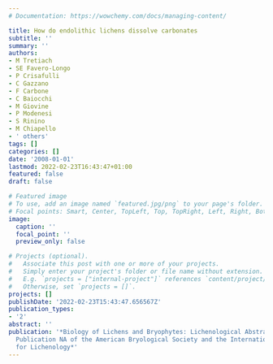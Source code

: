 ```yaml
---
# Documentation: https://wowchemy.com/docs/managing-content/

title: How do endolithic lichens dissolve carbonates
subtitle: ''
summary: ''
authors:
- M Tretiach
- SE Favero-Longo
- P Crisafulli
- C Gazzano
- F Carbone
- C Baiocchi
- M Giovine
- P Modenesi
- S Rinino
- M Chiapello
- ' others'
tags: []
categories: []
date: '2008-01-01'
lastmod: 2022-02-23T16:43:47+01:00
featured: false
draft: false

# Featured image
# To use, add an image named `featured.jpg/png` to your page's folder.
# Focal points: Smart, Center, TopLeft, Top, TopRight, Left, Right, BottomLeft, Bottom, BottomRight.
image:
  caption: ''
  focal_point: ''
  preview_only: false

# Projects (optional).
#   Associate this post with one or more of your projects.
#   Simply enter your project's folder or file name without extension.
#   E.g. `projects = ["internal-project"]` references `content/project/deep-learning/index.md`.
#   Otherwise, set `projects = []`.
projects: []
publishDate: '2022-02-23T15:43:47.656567Z'
publication_types:
- '2'
abstract: ''
publication: '*Biology of Lichens and Bryophytes: Lichenological Abstracts-Miscellaneous
  Publication NA of the American Bryological Society and the International Association
  for Lichenology*'
---
```

